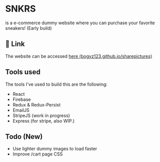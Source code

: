 
# SNKRS

is a e-commerce dummy website where you can purchase your favorite sneakers! (Early build)


## 🔗 Link
The website can be accessed [here (bogyz123.github.io/sharepictures)](https://bogyz123.github.io/sharepictures/#/)



## Tools used

The tools I've used to build this are the following:
- React
- Firebase
- Redux & Redux-Persist
- EmailJS 
- StripeJS (work in progress)
- Express (for stripe, also WIP.)


## Todo (New)

- Use lighter dummy images to load faster
- Improve /cart page CSS

